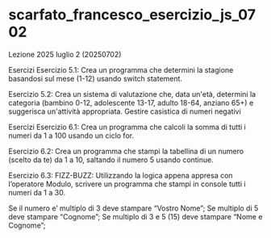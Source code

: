 # scarfato_francesco_esercizio_js_0702
Lezione 2025 luglio 2 (20250702)

Esercizi
Esercizio 5.1: Crea un programma che determini la stagione basandosi sul mese (1-12) usando switch statement.

Esercizio 5.2: Crea un sistema di valutazione che, data un'età, determini la categoria (bambino 0-12, adolescente 13-17, adulto 18-64, anziano 65+) e suggerisca un'attività appropriata. Gestire casistica di numeri negativi

Esercizi
Esercizio 6.1: Crea un programma che calcoli la somma di tutti i numeri da 1 a 100 usando un ciclo for.

Esercizio 6.2: Crea un programma che stampi la tabellina di un numero (scelto da te) da 1 a 10, saltando il numero 5 usando continue.

Esercizio 6.3: FIZZ-BUZZ: Utilizzando la logica appena appresa con l’operatore Modulo, scrivere un programma che stampi in console tutti i numeri da 1 a 30.

Se il numero e’ multiplo di 3 deve stampare “Vostro Nome”;
Se multiplo di 5 deve stampare “Cognome”;
Se multiplo di 3 e 5 (15) deve stampare “Nome e Cognome”;